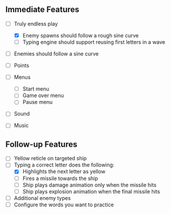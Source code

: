 ## Immediate Features

- [ ] Truly endless play
  - [x] Enemy spawns should follow a rough sine curve
  - [ ] Typing engine should support reusing first letters in a wave
- [ ] Enemies should follow a sine curve
- [ ] Points
- [ ] Menus

  - [ ] Start menu
  - [ ] Game over menu
  - [ ] Pause menu

- [ ] Sound
- [ ] Music

## Follow-up Features

- [ ] Yellow reticle on targeted ship
- [ ] Typing a correct letter does the following:
  - [x] Highlights the next letter as yellow
  - [ ] Fires a missile towards the ship
  - [ ] Ship plays damage animation only when the missile hits
  - [ ] Ship plays explosion animation when the final missile hits
- [ ] Additional enemy types
- [ ] Configure the words you want to practice
